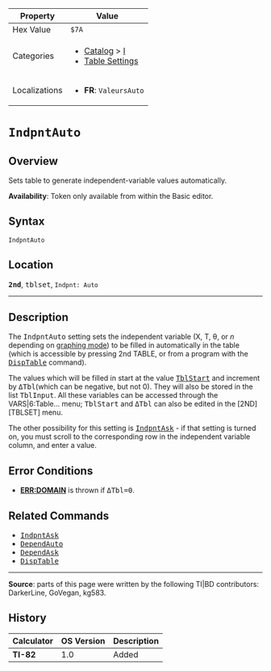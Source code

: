 | Property      | Value |
|---------------|-------|
| Hex Value     | `$7A`|
| Categories    | <ul><li>[Catalog](<../categories/Catalog.md>) > [I](<../categories/Catalog.md#I>)</li><li>[Table Settings](<../categories/Table Settings.md>)</li></ul> |
| Localizations | <ul><li><b>FR</b>: `ValeursAuto`</li></ul> |

# `IndpntAuto`

## Overview
Sets table to generate independent-variable values automatically.


<b>Availability</b>: Token only available from within the Basic editor.

## Syntax
`IndpntAuto`

## Location
<tt><kbd><b>2nd</b></kbd></tt>, <kbd>tblset</kbd>, `Indpnt: Auto`
<hr>

## Description

The <tt>IndpntAuto</tt> setting sets the independent variable (X, T, θ, or _n_ depending on [graphing mode](graphing-mode)) to be filled in automatically in the table (which is accessible by pressing 2nd TABLE, or from a program with the <tt><a href="DispTable.md">DispTable</a></tt> command).

The values which will be filled in start at the value <tt><a href="TblStart.md">TblStart</a></tt> and increment by <tt>ΔTbl</tt>(which can be negative, but not 0). They will also be stored in the list <tt>TblInput</tt>. All these variables can be accessed through the VARS|6:Table… menu; <tt>TblStart</tt> and <tt>ΔTbl</tt> can also be edited in the [2ND][TBLSET] menu.

The other possibility for this setting is <tt><a href="IndpntAsk.md">IndpntAsk</a></tt> - if that setting is turned on, you must scroll to the corresponding row in the independent variable column, and enter a value.

## Error Conditions

*   **[ERR:DOMAIN](errors#domain)** is thrown if <tt>ΔTbl=0</tt>.

## Related Commands

*   <tt><a href="IndpntAsk.md">IndpntAsk</a></tt>
*   <tt><a href="DependAuto.md">DependAuto</a></tt>
*   <tt><a href="DependAsk.md">DependAsk</a></tt>
*   <tt><a href="DispTable.md">DispTable</a></tt>

* * *

**Source**: parts of this page were written by the following TI|BD contributors: DarkerLine, GoVegan, kg583.

## History
| Calculator | OS Version | Description |
|------------|------------|-------------|
| <b>TI-82</b> | 1.0 | Added |


